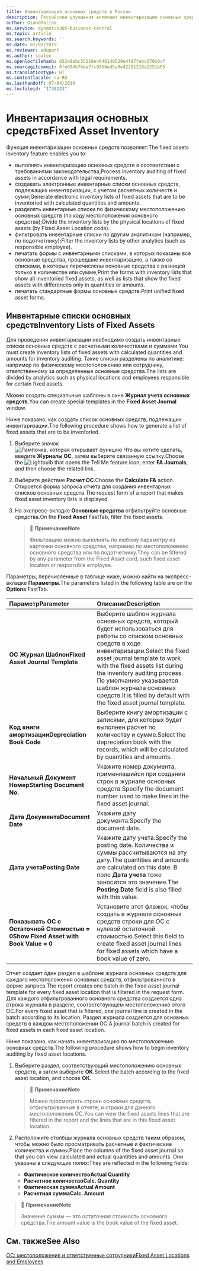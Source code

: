 ```yaml
---
title: Инвентаризация основных средств в России
description: Российские улучшения включают инвентаризацию основных средств.
author: DianaMalina
ms.service: dynamics365-business-central
ms.topic: article
ms.search.keywords: ''
ms.date: 07/02/2019
ms.reviewer: edupont
ms.author: soalex
ms.openlocfilehash: d32e8ebc55110e4046140529e4f87febc670c0cf
ms.sourcegitcommit: 8fe694b7bbe7fc0456ed5a9e42291218d2251b05
ms.translationtype: HT
ms.contentlocale: ru-RU
ms.lasthandoff: 07/04/2019
ms.locfileid: "1738223"
---
```

# <a name="fixed-asset-inventory"></a><span data-ttu-id="20682-103">Инвентаризация основных средств</span><span class="sxs-lookup"><span data-stu-id="20682-103">Fixed Asset Inventory</span></span>

<span data-ttu-id="20682-104">Функция инвентаризации основных средств позволяет:</span><span class="sxs-lookup"><span data-stu-id="20682-104">The fixed assets inventory feature enables you to:</span></span> 

- <span data-ttu-id="20682-105">выполнять инвентаризацию основных средств в соответствии с требованиями законодательства;</span><span class="sxs-lookup"><span data-stu-id="20682-105">Process inventory auditing of fixed assets in accordance with legal requirements.</span></span>
- <span data-ttu-id="20682-106">создавать электронные инвентарные списки основных средств, подлежащих инвентаризации, с учетом расчетных количеств и сумм;</span><span class="sxs-lookup"><span data-stu-id="20682-106">Generate electronic inventory lists of fixed assets that are to be inventoried with calculated quantities and amounts.</span></span>
- <span data-ttu-id="20682-107">разделять инвентарные списки по физическому местоположению основных средств (по коду местоположения основного средства);</span><span class="sxs-lookup"><span data-stu-id="20682-107">Divide the inventory lists by the physical locations of fixed assets (by Fixed Asset Location code).</span></span>
- <span data-ttu-id="20682-108">фильтровать инвентарные списки по другим аналитикам (например, по подотчетнику);</span><span class="sxs-lookup"><span data-stu-id="20682-108">Filter the inventory lists by other analytics (such as responsible employee).</span></span>
- <span data-ttu-id="20682-109">печатать формы с инвентарными списками, в которых показаны все основные средства, прошедшие инвентаризацию, а также со списками, в которых перечислены основные средства с разницей только в количестве или сумме;</span><span class="sxs-lookup"><span data-stu-id="20682-109">Print the forms with inventory lists that show all inventoried fixed assets, as well as lists that show the fixed assets with differences only in quantities or amounts.</span></span>
- <span data-ttu-id="20682-110">печатать стандартные формы основных средств.</span><span class="sxs-lookup"><span data-stu-id="20682-110">Print unified fixed asset forms.</span></span>

 

## <a name="inventory-lists-of-fixed-assets"></a><span data-ttu-id="20682-111">Инвентарные списки основных средств</span><span class="sxs-lookup"><span data-stu-id="20682-111">Inventory Lists of Fixed Assets</span></span> 

<span data-ttu-id="20682-112">Для проведения инвентаризации необходимо создать инвентарные списки основных средств с расчетными количествами и суммами.</span><span class="sxs-lookup"><span data-stu-id="20682-112">You must create inventory lists of fixed assets with calculated quantities and amounts for inventory auditing.</span></span> <span data-ttu-id="20682-113">Такие списки разделены по аналитике: например по физическому местоположению или сотруднику, ответственному за определенные основные средства.</span><span class="sxs-lookup"><span data-stu-id="20682-113">The lists are divided by analytics such as physical locations and employees responsible for certain fixed assets.</span></span>

<span data-ttu-id="20682-114">Можно создать специальные шаблоны в окне **Журнал учета основных средств**.</span><span class="sxs-lookup"><span data-stu-id="20682-114">You can create special templates in the **Fixed Asset Journal** window.</span></span> 

<span data-ttu-id="20682-115">Ниже показано, как создать список основных средств, подлежащих инвентаризации.</span><span class="sxs-lookup"><span data-stu-id="20682-115">The following procedure shows how to generate a list of fixed assets that are to be inventoried.</span></span> 

1. <span data-ttu-id="20682-116">Выберите значок ![Лампочка, которая открывает функцию Что вы хотите сделать](../../media/ui-search/search_small.png "Что вы хотите сделать"), введите **Журналы ОС**, затем выберите связанную ссылку.</span><span class="sxs-lookup"><span data-stu-id="20682-116">Choose the ![Lightbulb that opens the Tell Me feature](../../media/ui-search/search_small.png "Tell me what you want to do") icon, enter **FA Journals**, and then choose the related link.</span></span>

2. <span data-ttu-id="20682-117">Выберите действие **Расчет ОС**.</span><span class="sxs-lookup"><span data-stu-id="20682-117">Choose the **Calculate FA** action.</span></span> <span data-ttu-id="20682-118">Откроется форма запроса отчета для создания инвентарных списков основных средств.</span><span class="sxs-lookup"><span data-stu-id="20682-118">The request form of a report that makes fixed asset inventory lists is displayed.</span></span>

3. <span data-ttu-id="20682-119">На экспресс-вкладке **Основные средства** отфильтруйте основные средства.</span><span class="sxs-lookup"><span data-stu-id="20682-119">On the **Fixed Asset** FastTab, filter the fixed assets.</span></span>

   > :speech_balloon: <span data-ttu-id="20682-120">**Примечание**</span><span class="sxs-lookup"><span data-stu-id="20682-120">**Note**</span></span>
   >
   > <span data-ttu-id="20682-121">Фильтрацию можно выполнять по любому параметру из карточки основного средства, например по местоположению основного средства или по подотчетнику.</span><span class="sxs-lookup"><span data-stu-id="20682-121">They can be filtered by any parameter from the Fixed Asset card, such fixed asset location or responsible employee.</span></span> 

<span data-ttu-id="20682-122">Параметры, перечисленные в таблице ниже, можно найти на экспресс-вкладке **Параметры**.</span><span class="sxs-lookup"><span data-stu-id="20682-122">The parameters listed in the following table are on the **Options** FastTab.</span></span>

| <span data-ttu-id="20682-123">Параметр</span><span class="sxs-lookup"><span data-stu-id="20682-123">Parameter</span></span>                                | <span data-ttu-id="20682-124">Описание</span><span class="sxs-lookup"><span data-stu-id="20682-124">Description</span></span>                                                  |
| :--------------------------------------- | :----------------------------------------------------------- |
| <span data-ttu-id="20682-125">**ОС Журнал Шаблон**</span><span class="sxs-lookup"><span data-stu-id="20682-125">**Fixed Asset Journal Template**</span></span>         | <span data-ttu-id="20682-126">Выберите шаблон журнала основных средств, который будет использоваться для работы со списком основных средств в ходе инвентаризации.</span><span class="sxs-lookup"><span data-stu-id="20682-126">Select the fixed asset journal template to work with the fixed assets list during the inventory auditing process.</span></span> <span data-ttu-id="20682-127">По умолчанию указывается шаблон журнала основных средств.</span><span class="sxs-lookup"><span data-stu-id="20682-127">It is filled by default with the fixed asset journal template.</span></span> |
| <span data-ttu-id="20682-128">**Код книги амортизации**</span><span class="sxs-lookup"><span data-stu-id="20682-128">**Depreciation Book Code**</span></span>               | <span data-ttu-id="20682-129">Выберите книгу амортизации с записями, для которых будет выполнен расчет по количеству и сумме.</span><span class="sxs-lookup"><span data-stu-id="20682-129">Select the depreciation book with the records, which will be calculated by quantities and amounts.</span></span> |
| <span data-ttu-id="20682-130">**Начальный Документ Номер**</span><span class="sxs-lookup"><span data-stu-id="20682-130">**Starting Document No.**</span></span>                | <span data-ttu-id="20682-131">Укажите номер документа, применявшийся при создании строк в журнале основных средств.</span><span class="sxs-lookup"><span data-stu-id="20682-131">Specify the document number used to make lines in the fixed asset journal.</span></span> |
| <span data-ttu-id="20682-132">**Дата Документа**</span><span class="sxs-lookup"><span data-stu-id="20682-132">**Document Date**</span></span>                        | <span data-ttu-id="20682-133">Укажите дату документа.</span><span class="sxs-lookup"><span data-stu-id="20682-133">Specify the document date.</span></span>                                   |
| <span data-ttu-id="20682-134">**Дата учета**</span><span class="sxs-lookup"><span data-stu-id="20682-134">**Posting Date**</span></span>                         | <span data-ttu-id="20682-135">Укажите дату учета.</span><span class="sxs-lookup"><span data-stu-id="20682-135">Specify the posting date.</span></span> <span data-ttu-id="20682-136">Количества и суммы рассчитываются на эту дату.</span><span class="sxs-lookup"><span data-stu-id="20682-136">The quantities and amounts are calculated on this date.</span></span> <span data-ttu-id="20682-137">В поле **Дата учета** тоже заносится это значение.</span><span class="sxs-lookup"><span data-stu-id="20682-137">The **Posting Date** field is also filled with this value.</span></span> |
| <span data-ttu-id="20682-138">**Показывать ОС с Остаточной Стоимостью = 0**</span><span class="sxs-lookup"><span data-stu-id="20682-138">**Show Fixed Asset with Book Value = 0**</span></span> | <span data-ttu-id="20682-139">Установите этот флажок, чтобы создать в журнале основных средств строки для ОС с нулевой остаточной стоимостью.</span><span class="sxs-lookup"><span data-stu-id="20682-139">Select this field to create fixed asset journal lines for fixed assets which have a book value of zero.</span></span> |

<span data-ttu-id="20682-140">Отчет создает один раздел в шаблоне журнала основных средств для каждого местоположения основных средств, отфильтрованного в форме запроса.</span><span class="sxs-lookup"><span data-stu-id="20682-140">The report creates one batch in the fixed asset journal template for every fixed asset location that is filtered in the request form.</span></span> <span data-ttu-id="20682-141">Для каждого отфильтрованного основного средства создается одна строка журнала в разделе, соответствующем местоположению этого ОС.</span><span class="sxs-lookup"><span data-stu-id="20682-141">For every fixed asset that is filtered, one journal line is created in the batch according to its location.</span></span> <span data-ttu-id="20682-142">Раздел журнала создается для основных средств в каждом местоположении ОС.</span><span class="sxs-lookup"><span data-stu-id="20682-142">A journal batch is created for fixed assets in each fixed asset location.</span></span> 

<span data-ttu-id="20682-143">Ниже показано, как начать инвентаризацию по местоположению основных средств.</span><span class="sxs-lookup"><span data-stu-id="20682-143">The following procedure shows how to begin inventory auditing by fixed asset locations.</span></span> 

1. <span data-ttu-id="20682-144">Выберите раздел, соответствующий местоположению основных средств, а затем выберите **ОК**.</span><span class="sxs-lookup"><span data-stu-id="20682-144">Select the batch according to the fixed asset location, and choose **ОК**.</span></span>

   > :speech_balloon: <span data-ttu-id="20682-145">**Примечание**</span><span class="sxs-lookup"><span data-stu-id="20682-145">**Note**</span></span>
   >
   > <span data-ttu-id="20682-146">Можно просмотреть строки основных средств, отфильтрованные в отчете, и строки для данного местоположения ОС.</span><span class="sxs-lookup"><span data-stu-id="20682-146">You can view the fixed assets lines that are filtered in the report and the lines that are in this fixed asset location.</span></span>

2. <span data-ttu-id="20682-147">Расположите столбцы журнала основных средств таким образом, чтобы можно было просматривать расчетные и фактические количества и суммы.</span><span class="sxs-lookup"><span data-stu-id="20682-147">Place the columns of the fixed asset journal so that you can view calculated and actual quantities and amounts.</span></span> <span data-ttu-id="20682-148">Они указаны в следующих полях:</span><span class="sxs-lookup"><span data-stu-id="20682-148">They are reflected in the following fields:</span></span>

   - <span data-ttu-id="20682-149">**Фактическое количество**</span><span class="sxs-lookup"><span data-stu-id="20682-149">**Actual Quantity**</span></span>
   - <span data-ttu-id="20682-150">**Расчетное количество**</span><span class="sxs-lookup"><span data-stu-id="20682-150">**Calc. Quantity**</span></span>
   - <span data-ttu-id="20682-151">**Фактическая сумма**</span><span class="sxs-lookup"><span data-stu-id="20682-151">**Actual Amount**</span></span>
   - <span data-ttu-id="20682-152">**Расчетная сумма**</span><span class="sxs-lookup"><span data-stu-id="20682-152">**Calc. Amount**</span></span>

 

> :speech_balloon: <span data-ttu-id="20682-153">**Примечание**</span><span class="sxs-lookup"><span data-stu-id="20682-153">**Note**</span></span>
>
> <span data-ttu-id="20682-154">Значение суммы — это остаточная стоимость основного средства.</span><span class="sxs-lookup"><span data-stu-id="20682-154">The amount value is the book value of the fixed asset.</span></span>



 

## <a name="see-also"></a><span data-ttu-id="20682-155">См. также</span><span class="sxs-lookup"><span data-stu-id="20682-155">See Also</span></span>

[<span data-ttu-id="20682-156">ОС: местоположения и ответственные сотрудники</span><span class="sxs-lookup"><span data-stu-id="20682-156">Fixed Asset Locations and Employees</span></span>](Fixed-Asset-Locations-and-Employees.md)
